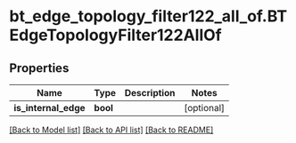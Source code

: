 # bt_edge_topology_filter122_all_of.BTEdgeTopologyFilter122AllOf

## Properties
Name | Type | Description | Notes
------------ | ------------- | ------------- | -------------
**is_internal_edge** | **bool** |  | [optional] 

[[Back to Model list]](../README.md#documentation-for-models) [[Back to API list]](../README.md#documentation-for-api-endpoints) [[Back to README]](../README.md)


